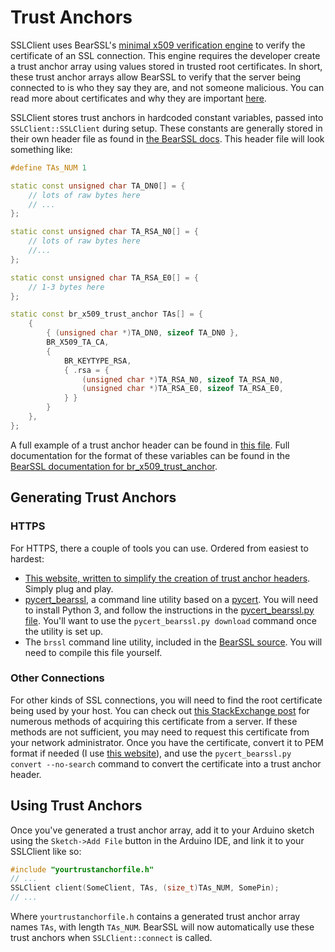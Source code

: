 # Trust Anchors

SSLClient uses BearSSL's [minimal x509 verification engine](https://bearssl.org/x509.html#the-minimal-engine) to verify the certificate of an SSL connection. This engine requires the developer create a trust anchor array using values stored in trusted root certificates. In short, these trust anchor arrays allow BearSSL to verify that the server being connected to is who they say they are, and not someone malicious. You can read more about certificates and why they are important [here](https://www.globalsign.com/en/ssl-information-center/what-is-an-ssl-certificate/).

SSLClient stores trust anchors in hardcoded constant variables, passed into `SSLClient::SSLClient` during setup. These constants are generally stored in their own header file as found in [the BearSSL docs](https://bearssl.org/api1.html#profiles). This header file will look something like:
```C++
#define TAs_NUM 1

static const unsigned char TA_DN0[] = {
    // lots of raw bytes here
    // ...
};

static const unsigned char TA_RSA_N0[] = {
    // lots of raw bytes here
    //...
};

static const unsigned char TA_RSA_E0[] = {
    // 1-3 bytes here
};

static const br_x509_trust_anchor TAs[] = {
    {
        { (unsigned char *)TA_DN0, sizeof TA_DN0 },
        BR_X509_TA_CA,
        {
            BR_KEYTYPE_RSA,
            { .rsa = {
                (unsigned char *)TA_RSA_N0, sizeof TA_RSA_N0,
                (unsigned char *)TA_RSA_E0, sizeof TA_RSA_E0,
            } }
        }
    },
};
```
A full example of a trust anchor header can be found in [this file](./readme/cert.h). Full documentation for the format of these variables can be found in the [BearSSL documentation for br_x509_trust_anchor](https://bearssl.org/apidoc/structbr__x509__trust__anchor.html).

## Generating Trust Anchors

### HTTPS

For HTTPS, there a couple of tools you can use. Ordered from easiest to hardest:
* [This website, written to simplify the creation of trust anchor headers](https://openslab-osu.github.io/bearssl-certificate-utility/). Simply plug and play.
* [pycert_bearssl](./tools/pycert_bearssl/pycert_bearssl.py), a command line utility based on a [pycert](https://learn.adafruit.com/introducing-the-adafruit-wiced-feather-wifi/pycert-dot-py). You will need to install Python 3, and follow the instructions in the [pycert_bearssl.py file](./tools/pycert_bearssl/pycert_bearssl.py). You'll want to use the `pycert_bearssl.py download` command once the utility is set up.
* The `brssl` command line utility, included in the [BearSSL source](https://bearssl.org/gitweb/?p=BearSSL;a=blob_plain;f=tools/brssl.h;hb=HEAD). You will need to compile this file yourself.

### Other Connections

For other kinds of SSL connections, you will need to find the root certificate being used by your host. You can check out [this StackExchange post](https://superuser.com/questions/97201/how-to-save-a-remote-server-ssl-certificate-locally-as-a-file) for numerous methods of acquiring this certificate from a server. If these methods are not sufficient, you may need to request this certificate from your network administrator. Once you have the certificate, convert it to PEM format if needed (I use [this website](https://www.sslshopper.com/ssl-converter.html)), and use the `pycert_bearssl.py convert --no-search` command to convert the certificate into a trust anchor header.

## Using Trust Anchors

Once you've generated a trust anchor array, add it to your Arduino sketch using the `Sketch->Add File` button in the Arduino IDE, and link it to your SSLClient like so:
```C++
#include "yourtrustanchorfile.h"
// ...
SSLClient client(SomeClient, TAs, (size_t)TAs_NUM, SomePin);
// ...
```
Where `yourtrustanchorfile.h` contains a generated trust anchor array names `TAs`, with length `TAs_NUM`. BearSSL will now automatically use these trust anchors when `SSLClient::connect` is called.
